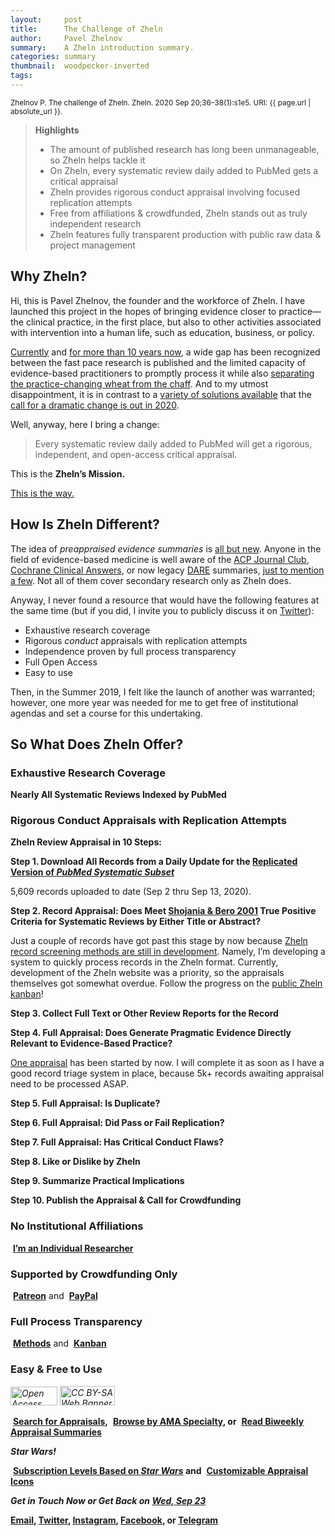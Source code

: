 ```yaml
---
layout:     post
title:      The Challenge of Zheln
author:     Pavel Zhelnov
summary:    A Zheln introduction summary.
categories: summary
thumbnail:  woodpecker-inverted
tags:
---
```


<small>Zhelnov P. The challenge of Zheln. Zheln. 2020 Sep 20;36–38(1):s1e5. URI: {{ page.url | absolute_url }}.</small>

> **Highlights**
>
> * The amount of published research has long been unmanageable, so Zheln helps tackle it
> * On Zheln, every systematic review daily added to PubMed gets a critical appraisal
> * Zheln provides rigorous conduct appraisal involving focused replication attempts
> * Free from affiliations & crowdfunded, Zheln stands out as truly independent research
> * Zheln features fully transparent production with public raw data & project management

## Why Zheln?

Hi, this is Pavel Zhelnov, the founder and the workforce of Zheln. I have launched this project in the hopes of bringing evidence closer to practice—the clinical practice, in the first place, but also to other activities associated with intervention into a human life, such as education, business, or policy.

[Currently][Papes2020e13301] and [for more than 10 years now][Bastian2010e1000326], a wide gap has been recognized between the fast pace research is published and the limited capacity of evidence-based practitioners to promptly process it while also [separating the practice-changing wheat from the chaff][Contou202070]. And to my utmost disappointment, it is in contrast to a [variety of solutions available][Bougioukas2020e12318] that the [call for a dramatic change is out in 2020][Boutron2020135142].

Well, anyway, here I bring a change:

> Every systematic review daily added to PubMed will get a rigorous, independent, and open-access critical appraisal.

This is the **Zheln’s Mission.**

[This is the way.](https://www.youtube.com/watch?v=eW7Twd85m2g) <i class="fab fa-mandalorian"></i>

## How Is Zheln Different?

The idea of _preappraised evidence summaries_ is [all but new][Haynes2006162164]. Anyone in the field of evidence-based medicine is well aware of the [ACP Journal Club](https://www.acpjournals.org/topic/category/journal-club), [Cochrane Clinical Answers](https://www.cochranelibrary.com/cca), or now legacy [DARE](https://www.crd.york.ac.uk/crdweb/ShowRecord.asp?ID=32004000332&ID=32004000332) summaries, [just to mention a few][Chandran2020147154]. Not all of them cover secondary research only as Zheln does.

Anyway, I never found a resource that would have the following features at the same time (but if you did, I invite you to publicly discuss it on [Twitter](https://twitter.com/drzhelnov)):

* Exhaustive research coverage
* Rigorous _conduct_ appraisals with replication attempts
* Independence proven by full process transparency
* Full Open Access
* Easy to use
  
Then, in the Summer 2019, I felt like the launch of another was warranted; however, one more year was needed for me to get free of institutional agendas and set a course for this undertaking.

## So What Does Zheln Offer?

### Exhaustive Research Coverage

**Nearly All Systematic Reviews Indexed by PubMed**

### Rigorous Conduct Appraisals with Replication Attempts

**Zheln Review Appraisal in 10 Steps:**

**Step 1. Download All Records from a Daily Update for the [Replicated Version of _PubMed Systematic Subset_](https://github.com/p1m-ortho/qs-global-ortho-search-queries/blob/global-sr-query/README.md)**

5,609 records uploaded to date (Sep 2 thru Sep 13, 2020).

**Step 2. Record Appraisal: Does Meet [Shojania & Bero 2001](https://www.researchgate.net/publication/11820967_Taking_Advantage_of_the_Explosion_of_Systematic_Reviews_An_Efficient_MEDLINE_Search_Strategy) True Positive Criteria for Systematic Reviews by Either Title or Abstract?**

Just a couple of records have got past this stage by now because [Zheln record screening methods are still in development](https://github.com/drzhelnov/zheln.github.io/issues/7). Namely, I’m developing a system to quickly process records in the Zheln format. Currently, development of the Zheln website was a priority, so the appraisals themselves got somewhat overdue. Follow the progress on the [public Zheln kanban](https://github.com/drzhelnov/zheln.github.io/projects/1)!

**Step 3. Collect Full Text or Other Review Reports for the Record**

**Step 4. Full Appraisal: Does Generate Pragmatic Evidence Directly Relevant to Evidence-Based Practice?**

[One appraisal](https://github.com/drzhelnov/zheln.github.io/issues/3) has been started by now. I will complete it as soon as I have a good record triage system in place, because 5k+ records awaiting appraisal need to be processed ASAP.

**Step 5. Full Appraisal: Is Duplicate?**

**Step 6. Full Appraisal: Did Pass or Fail Replication?**

**Step 7. Full Appraisal: Has Critical Conduct Flaws?**

**Step 8. Like or Dislike by Zheln**

**Step 9. Summarize Practical Implications**

**Step 10. Publish the Appraisal & Call for Crowdfunding**

### No Institutional Affiliations

<i class="fas fa-user-shield"></i>&nbsp;**[I’m an Individual Researcher](https://orcid.org/0000-0003-2767-5123)**

### Supported by Crowdfunding Only

<i class="fab fa-patreon"></i>&nbsp;**[Patreon](https://patreon.com/zheln)** and <i class="fab fa-cc-paypal"></i>&nbsp;**[PayPal](https://paypal.me/pjelnov)**

### Full Process Transparency

<i class="fab fa-github"></i>&nbsp;**[Methods](https://github.com/p1m-ortho/qs-global-ortho-search-queries/blob/global-sr-query/README.md)** and <i class="fas fa-tasks"></i>&nbsp;**[Kanban](https://github.com/drzhelnov/zheln.github.io/projects/)**

### Easy & Free to Use

<i class="fa"><a href="https://en.wikipedia.org/wiki/Open_access"><img itemprop="image" src="https://upload.wikimedia.org/wikipedia/commons/thumb/f/f3/Open_Access_PLoS.svg/320px-Open_Access_PLoS.svg.png" alt="Open Access Web Banner" style="height: 30px; width: 75px; margin: 0; padding: 0" /></a></i> <i class="fa"><a href="https://creativecommons.org/licenses/by-sa/4.0/"><img itemprop="image" src="https://mirrors.creativecommons.org/presskit/buttons/88x31/png/by-sa.png" alt="CC BY-SA Web Banner" style="height: 31px; width: 88px; margin: 0; padding: 0" /></a></i>

<i class="fa fa-search"></i>&nbsp;**[Search for Appraisals](https://zheln.com/search),** <i class="fas fa-user-md"></i>&nbsp;**[Browse by AMA Specialty](https://zheln.com/browse), or** <i class="fa fa-home"></i>&nbsp;**[Read Biweekly Appraisal Summaries](https://zheln.com)**

_**Star Wars!**_

<i class="far fa-grin-alt"></i>&nbsp;**[Subscription Levels Based on _Star Wars_](https://patreon.com/zheln) and** <i class="fas fa-journal-whills"></i>&nbsp;**[Customizable Appraisal Icons](https://patreon.com/zheln)**

<i class="far fa-comments"></i> _**Get in Touch Now or Get Back on [Wed, Sep 23](https://github.com/drzhelnov/zheln.github.io/milestone/7)**_

**[Email](mailto:pavel@zheln.com), [Twitter](https://twitter.com/drzhelnov), [Instagram](https://instagram.com/igzheln), [Facebook](https://facebook.com/drzhelnov), or [Telegram](https://t.me/drzhelnov)**

[Papes2020e13301]: https://doi.org/10.1111/eci.13301 "Papes D, Jeroncic A, Ozimec E. Redundancy and methodological issues in articles on COVID-19. Eur J Clin Invest. 2020 Jun 7:e13301. doi: 10.1111/eci.13301. Epub ahead of print. PMID: 32506512; PMCID: PMC7300618."

[Bastian2010e1000326]: https://doi.org/10.1371/journal.pmed.1000326 "Bastian H, Glasziou P, Chalmers I. Seventy-five trials and eleven systematic reviews a day: how will we ever keep up? PLoS Med. 2010 Sep 21;7(9):e1000326. doi: 10.1371/journal.pmed.1000326. PMID: 20877712; PMCID: PMC2943439."

[Contou202070]: https://doi.org/10.1186/s13613-020-00688-2 "Contou D, Thirion M, Pajot O, Plantefève G, Mentec H. Journal club in an ICU: rate and factors associated with practice-changing articles. Analysis of 1712 articles read over a 13-year period (2007-2019). Ann Intensive Care. 2020 Jun 1;10(1):70. doi: 10.1186/s13613-020-00688-2. PMID: 32488529; PMCID: PMC7266895."

[Bougioukas2020e12318]: https://doi.org/10.1111/hir.12318 "Bougioukas KI, Bouras EC, Avgerinos KI, Dardavessis T, Haidich AB. How to keep up to date with medical information using web-based resources: a systematised review and narrative synthesis. Health Info Libr J. 2020 Jul 21. doi: 10.1111/hir.12318. Epub ahead of print. PMID: 32691960."

[Boutron2020135142]: https://doi.org/10.1016/j.jclinepi.2020.01.024 "Boutron I, Créquit P, Williams H, Meerpohl J, Craig JC, Ravaud P. Future of evidence ecosystem series: 1. Introduction Evidence synthesis ecosystem needs dramatic change. J Clin Epidemiol. 2020 Jul;123:135-142. doi: 10.1016/j.jclinepi.2020.01.024. Epub 2020 Mar 4. PMID: 32145367."

[Haynes2006162164]: https://doi.org/10.1136/ebm.11.6.162-a "Haynes RB. Of studies, syntheses, synopses, summaries, and systems: the “5S” evolution of information services for evidence-based health care decisions. ACP J Club. 2006 Nov-Dec;145(3):A8. doi: 10.1136/ebm.11.6.162-a. PMID: 17080967."

[Chandran2020147154]: https://doi.org/10.7324/JAPS.2020.10717 "Chandran PV, Khan S, Pai KG, Khera K, Devi ES, Athira B, Thunga G. Evidence-based medicine databases: an overview. J Appl Pharm Sci. 2020 Jul;10(7):147-154. doi: 10.7324/JAPS.2020.10717."
